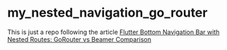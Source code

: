 # my_nested_navigation_go_router

This is just a repo following the article [Flutter Bottom Navigation Bar with Nested Routes: GoRouter vs Beamer Comparison](https://codewithandrea.com/articles/flutter-bottom-navigation-bar-nested-routes-gorouter-beamer/)
